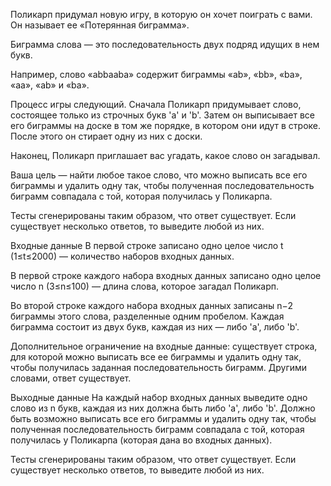 ﻿Поликарп придумал новую игру, в которую он хочет поиграть с вами. Он называет ее «Потерянная биграмма».

Биграмма слова — это последовательность двух подряд идущих в нем букв.

Например, слово «abbaaba» содержит биграммы «ab», «bb», «ba», «aa», «ab» и «ba».

Процесс игры следующий. Сначала Поликарп придумывает слово, состоящее только из строчных букв 'a' и 'b'. Затем он выписывает все его биграммы на доске в том же порядке, в котором они идут в строке. После этого он стирает одну из них с доски.

Наконец, Поликарп приглашает вас угадать, какое слово он загадывал.

Ваша цель — найти любое такое слово, что можно выписать все его биграммы и удалить одну так, чтобы полученная последовательность биграмм совпадала с той, которая получилась у Поликарпа.

Тесты сгенерированы таким образом, что ответ существует. Если существует несколько ответов, то выведите любой из них.

Входные данные
В первой строке записано одно целое число t (1≤t≤2000) — количество наборов входных данных.

В первой строке каждого набора входных данных записано одно целое число n (3≤n≤100) — длина слова, которое загадал Поликарп.

Во второй строке каждого набора входных данных записаны n−2 биграммы этого слова, разделенные одним пробелом. Каждая биграмма состоит из двух букв, каждая из них — либо 'a', либо 'b'.

Дополнительное ограничение на входные данные: существует строка, для которой можно выписать все ее биграммы и удалить одну так, чтобы получилась заданная последовательность биграмм. Другими словами, ответ существует.

Выходные данные
На каждый набор входных данных выведите одно слово из n букв, каждая из них должна быть либо 'a', либо 'b'. Должно быть возможно выписать все его биграммы и удалить одну так, чтобы полученная последовательность биграмм совпадала с той, которая получилась у Поликарпа (которая дана во входных данных).

Тесты сгенерированы таким образом, что ответ существует. Если существует несколько ответов, то выведите любой из них.